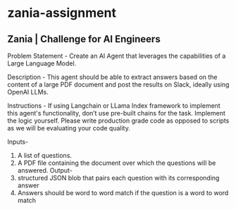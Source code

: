 # zania-assignment
## Zania | Challenge for AI Engineers

Problem Statement - Create an AI Agent that leverages the capabilities of a Large Language Model. 

Description - This agent should be able to extract answers based on the content of a large PDF document and post the results on Slack, ideally using OpenAI LLMs. 

Instructions - If using Langchain or LLama Index framework to implement this agent's functionality, don’t use pre-built chains for the task. Implement the logic yourself. Please write production grade code as opposed to scripts as we will be evaluating your code quality.

Inputs- 
1. A list of questions.
2. A PDF file containing the document over which the questions will be answered.
Output-
1. structured JSON blob that pairs each question with its corresponding answer
2. Answers should be word to word match if the question is a word to word match
